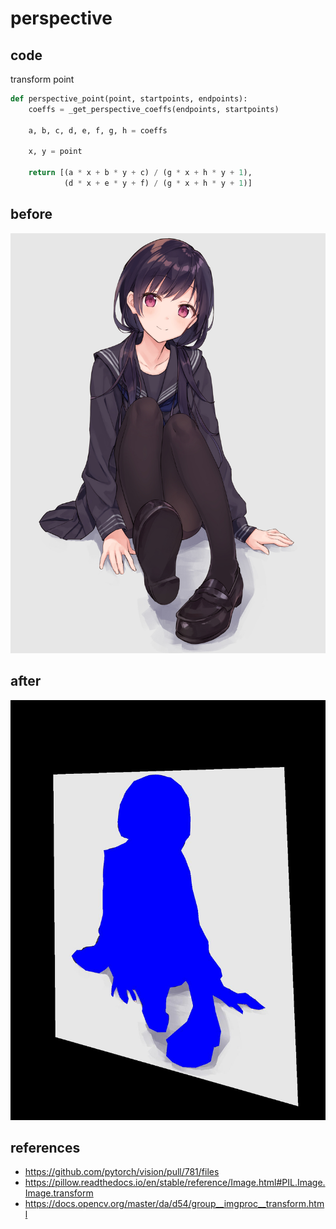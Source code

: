 # perspective

## code
transform point
```python
def perspective_point(point, startpoints, endpoints):
    coeffs = _get_perspective_coeffs(endpoints, startpoints)

    a, b, c, d, e, f, g, h = coeffs

    x, y = point

    return [(a * x + b * y + c) / (g * x + h * y + 1),
            (d * x + e * y + f) / (g * x + h * y + 1)]
```

## before
![](sample.jpg)

## after
![](perspective.jpg)

## references
- https://github.com/pytorch/vision/pull/781/files
- https://pillow.readthedocs.io/en/stable/reference/Image.html#PIL.Image.Image.transform
- https://docs.opencv.org/master/da/d54/group__imgproc__transform.html
